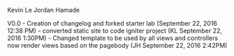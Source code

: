 Kevin Le
Jordan Hamade

V0.0 - Creation of changelog and forked starter lab (September 22, 2016 12:38 PM)
     - converted static site to code igniter project (KL September 22, 2016 1:30PM)
     - Changed template to be used by all views and controllers now render views based on the pagebody (JH September 22, 2016 2:42PM)
